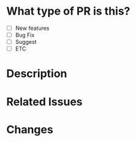 # What type of PR is this?
- [ ] New features
- [ ] Bug Fix
- [ ] Suggest
- [ ] ETC

# Description

# Related Issues

# Changes
